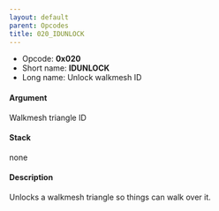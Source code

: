 ```yaml
---
layout: default
parent: Opcodes
title: 020_IDUNLOCK
---
```


-   Opcode: **0x020**
-   Short name: **IDUNLOCK**
-   Long name: Unlock walkmesh ID

#### Argument

Walkmesh triangle ID

#### Stack

none

#### Description

Unlocks a walkmesh triangle so things can walk over it.
